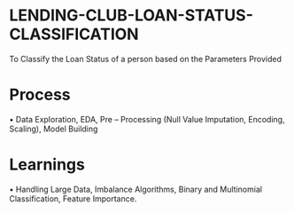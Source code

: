 # LENDING-CLUB-LOAN-STATUS-CLASSIFICATION
To Classify the Loan Status of a person based on the Parameters Provided
# Process
•	Data Exploration, EDA, Pre – Processing (Null Value Imputation, Encoding, Scaling), Model Building
# Learnings
•	Handling Large Data, Imbalance Algorithms, Binary and Multinomial Classification, Feature Importance.
